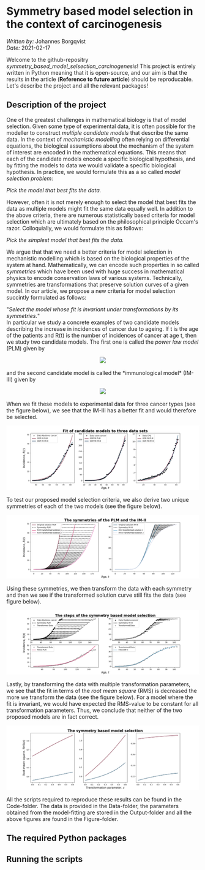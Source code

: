 # Symmetry based model selection in the context of carcinogenesis
*Written by:* Johannes Borgqvist<br>
*Date:* 2021-02-17<br>

Welcome to the github-repositry *symmetry\_based_model\_selsection\_carcinogenesis*! This project is entirely written in Python meaning that it is open-source, and our aim is that the results in the article (**Reference to future article**) should be reproducable. Let's describe the project and all the relevant packages! 

## Description of the project
One of the greatest challenges in mathematical biology is that of model selection. Given some type of experimental data, it is often possible for the modeller to construct *multiple candidate models* that describe the same data. In the context of *mechanistic modelling* often relying on differential equations, the biological assumptions about the mechanism of the system of interest are encoded in the mathematical equations. This means that each of the candidate models encode a specific biological hypothesis, and by fitting the models to data we would validate a specific biological hypothesis. In practice, we would formulate this as a so called *model selection problem*:<br>

*Pick the model that best fits the data.*<br>

However, often it is not merely enough to select the model that best fits the data as multiple models might fit the same data equally well. In addition to the above criteria, there are numerous statistically based criteria for model selection which are ultimately based on the philosophical principle Occam's razor. Colloquially, we would formulate this as follows:<br>

*Pick the simplest model that best fits the data.*<br>

We argue that that we need a better criteria for model selection in mechanistic modelling which is based on the biological properties of the system at hand. Mathematically, we can encode such properties in so called *symmetries* which have been used with huge success in mathematical physics to encode conservation laws of various systems. Technically, symmetries are transformations that preserve solution curves of a given model. In our article, we propose a new criteria for model selection succintly formulated as follows:<br>

"*Select the model whose fit is invariant under transformations by its symmetries.*"<br>
In particular we study a concrete examples of two candidate models describing the increase in incidences of cancer due to ageing. If t is the age of the patients and R(t) is the number of incidences of cancer at age t, then we study two candidate models. The first one is called the *power law model* (PLM) given by

<p align="center">
<img src="https://render.githubusercontent.com/render/math?math=R(t) = At^\gamma"><br>
</p>
and the second candidate model is called the *immunological model* (IM-III) given by
<p align="center">
<img src="https://render.githubusercontent.com/render/math?math=R(t) = \dfrac{A}{\exp\left(e^{-\alpha(t-\tau)}\right)-C}."><br>
</p>
When we fit these models to experimental data for three cancer types (see the figure below), we see that the IM-III has a better fit and would therefore be selected. 

![Fit of candidate models](./Figures/Fit_of_models_to_cancer_data.png )

To test our proposed model selection criteria, we also derive two unique symmetries of each of the two models (see the figure below). 

![Unique symmetries of the candidate models](./Figures/action_of_symmetries.png)

Using these symmetries, we then transform the data with each symmetry and then we see if the transformed solution curve still fits the data (see figure below). 

![Transform data with symmetries and compare fit with transformed solution curve](./Figures/illustrate_framework.png)

Lastly, by transforming the data with multiple transformation parameters, we see that the fit in terms of the *root mean square* (RMS) is decreased the more we transform the data (see the figure below). For a model where the fit is invariant, we would have expected the RMS-value to be constant for all transformation parameters. Thus, we conclude that neither of the two proposed models are in fact correct.

![Neither of the two candidate models are correct](./Figures/symmetry_based_model_selection.png)

All the scripts required to reproduce these results can be found in the Code-folder. The data is provided in the Data-folder, the parameters obtained from the model-fitting are stored in the Output-folder and all the above figures are found in the Figure-folder. 

## The required Python packages



## Running the scripts




